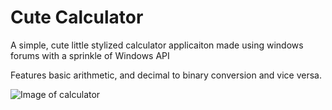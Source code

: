 # Cute Calculator
A simple, cute little stylized calculator applicaiton made using windows forums with a sprinkle of Windows API

Features basic arithmetic, and decimal to binary conversion and vice versa. 

![Image of calculator](https://files.catbox.moe/p52dbp.png)
